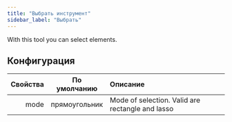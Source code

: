 ```yaml
---
title: "Выбрать инструмент"
sidebar_label: "Выбрать"
---
```



With this tool you can select elements.

## Конфигурация

| Свойства | По умолчанию  | Описание                                         |
| --------:|:-------------:|:------------------------------------------------ |
|     mode | прямоугольник | Mode of selection. Valid are rectangle and lasso |
